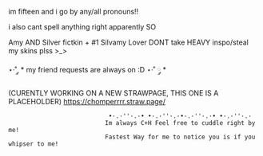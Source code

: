 im fifteen and i go by any/all pronouns!!

i also cant spell anything right apparently SO 

Amy AND Silver fictkin + #1 Silvamy Lover
DONT take HEAVY inspo/steal my skins plss >_>

⋆·˚ ༘ * my friend requests are always on :D ⋆·˚ ༘ *

(CURENTLY WORKING ON A NEW STRAWPAGE, THIS ONE IS A PLACEHOLDER) https://chomperrrr.straw.page/



                  


    


                                •·.·''·.·• •·.·''·.·•·.·''·.·• •·.·''·.·
                               Im always C+H Feel free to cuddle right by me!
                               Fastest Way for me to notice you is if you whipser to me! 
